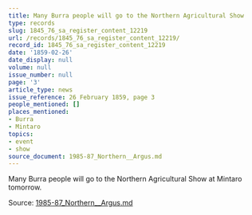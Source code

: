 ```yaml
---
title: Many Burra people will go to the Northern Agricultural Show
type: records
slug: 1845_76_sa_register_content_12219
url: /records/1845_76_sa_register_content_12219/
record_id: 1845_76_sa_register_content_12219
date: '1859-02-26'
date_display: null
volume: null
issue_number: null
page: '3'
article_type: news
issue_reference: 26 February 1859, page 3
people_mentioned: []
places_mentioned:
- Burra
- Mintaro
topics:
- event
- show
source_document: 1985-87_Northern__Argus.md
---
```


Many Burra people will go to the Northern Agricultural Show at Mintaro tomorrow.

Source: [1985-87_Northern__Argus.md](/downloads/markdown/1985-87_Northern__Argus.md)

